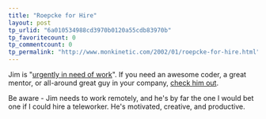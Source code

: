 ```yaml
---
title: "Roepcke for Hire"
layout: post
tp_urlid: "6a010534988cd3970b0120a55cdb83970b"
tp_favoritecount: 0
tp_commentcount: 0
tp_permalink: "http://www.monkinetic.com/2002/01/roepcke-for-hire.html"
---
```

Jim is &quot;<a href="http://jim.roepcke.com/2002/01/23#item4035">urgently in need of work</a>&quot;. If you need an awesome coder, a great mentor, or all-around great guy in your company, <a href="http://www.roepcke.com/resume/">check him out</a>. <p>
Be aware - Jim needs to work remotely, and he&#39;s by far the one I would bet one if I could hire a teleworker. He&#39;s motivated, creative, and productive.</p>
